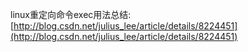 linux重定向命令exec用法总结: [http://blog.csdn.net/julius_lee/article/details/8224451](http://blog.csdn.net/julius_lee/article/details/8224451)

